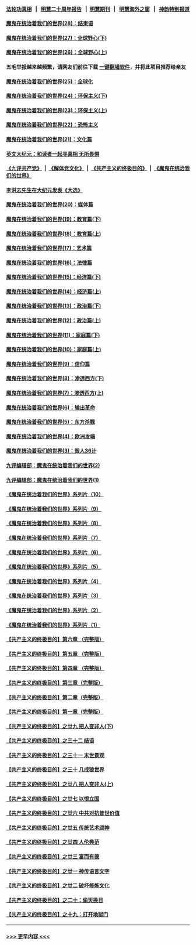 #### [法轮功真相](https://github.com/gfw-breaker/truth/blob/master/README.md?t=0) &nbsp;&nbsp;|&nbsp;&nbsp; [明慧二十周年报告](https://github.com/gfw-breaker/mh-reports/blob/master/README.md?t=0) &nbsp;&nbsp;|&nbsp;&nbsp;[明慧期刊](https://github.com/gfw-breaker/mh-qikan) &nbsp;&nbsp;|&nbsp;&nbsp; [明慧海外之窗](https://github.com/gfw-breaker/mh-news/blob/master/README.md?t=0) &nbsp;&nbsp;|&nbsp;&nbsp; [神韵特别报道](https://github.com/gfw-breaker/mh-news/blob/master/shenyun.md?t=0)
#### [魔鬼在统治着我们的世界(28)：结束语](../pages/nsc422/n10936246.md?t=06140851) 
#### [魔鬼在统治着我们的世界(27)：全球野心(下)](../pages/nsc422/n10928319.md?t=06140851) 
#### [魔鬼在统治着我们的世界(26)：全球野心(上)](../pages/nsc422/n10900318.md?t=06140851) 
#### 五毛举报越来越频繁，请网友们前往下载 [一键翻墙软件](https://github.com/gfw-breaker/ssr-accounts)，并将此项目推荐给亲友
#### [魔鬼在统治着我们的世界(25)：全球化](../pages/nsc422/n10788205.md?t=06140851) 
#### [魔鬼在统治着我们的世界(24)：环保主义(下)](../pages/nsc422/n10695307.md?t=06140851) 
#### [魔鬼在统治着我们的世界(23)：环保主义(上)](../pages/nsc422/n10688613.md?t=06140851) 
#### [魔鬼在统治着我们的世界(22)：恐怖主义](../pages/nsc422/n10614727.md?t=06140851) 
#### [魔鬼在统治着我们的世界(21)：文化篇](../pages/nsc422/n10597706.md?t=06140851) 
#### [英文大纪元：和读者一起寻真相 无所畏惧](../pages/nsc422/n12542027.md?t=06140851) 
#### [《九评共产党》](https://github.com/begood0513/9ping.md/blob/master/README.md) &nbsp;|&nbsp; [《解体党文化》](../../../../jtdwh.md/blob/master/README.md)  &nbsp;|&nbsp; [《共产主义的终极目的》](../../../../gczydzjmd.md/blob/master/README.md) &nbsp;|&nbsp; [《魔鬼在统治我们的世界》](../../../../mgztzwmdsj.md/blob/master/README.md) 
#### [李洪志先生在大纪元发表《大选》](../pages/nsc422/n12534746.md?t=06140851) 
#### [魔鬼在统治着我们的世界(20)：媒体篇](../pages/nsc422/n10586579.md?t=06140851) 
#### [魔鬼在统治着我们的世界(19)：教育篇(下)](../pages/nsc422/n10564808.md?t=06140851) 
#### [魔鬼在统治着我们的世界(18)：教育篇(上)](../pages/nsc422/n10526970.md?t=06140851) 
#### [魔鬼在统治着我们的世界(17)：艺术篇](../pages/nsc422/n10499093.md?t=06140851) 
#### [魔鬼在统治着我们的世界(16)：法律篇](../pages/nsc422/n10485969.md?t=06140851) 
#### [魔鬼在统治着我们的世界(15)：经济篇(下)](../pages/nsc422/n10469975.md?t=06140851) 
#### [魔鬼在统治着我们的世界(14)：经济篇(上)](../pages/nsc422/n10457370.md?t=06140851) 
#### [魔鬼在统治着我们的世界(13)：政治篇(下)](../pages/nsc422/n10448270.md?t=06140851) 
#### [魔鬼在统治着我们的世界(12)：政治篇(上)](../pages/nsc422/n10444576.md?t=06140851) 
#### [魔鬼在统治着我们的世界(11)：家庭篇(下)](../pages/nsc422/n10440961.md?t=06140851) 
#### [魔鬼在统治着我们的世界(10)：家庭篇(上)](../pages/nsc422/n10435448.md?t=06140851) 
#### [魔鬼在统治着我们的世界(9)：信仰篇](../pages/nsc422/n10432159.md?t=06140851) 
#### [魔鬼在统治着我们的世界(8)：渗透西方(下)](../pages/nsc422/n10429603.md?t=06140851) 
#### [魔鬼在统治着我们的世界(7)：渗透西方(上)](../pages/nsc422/n10426013.md?t=06140851) 
#### [魔鬼在统治着我们的世界(6)：输出革命](../pages/nsc422/n10421536.md?t=06140851) 
#### [魔鬼在统治着我们的世界(5)：东方杀戮](../pages/nsc422/n10417707.md?t=06140851) 
#### [魔鬼在统治着我们的世界(4)：欧洲发端](../pages/nsc422/n10414890.md?t=06140851) 
#### [魔鬼在统治着我们的世界(3)：毁人36计](../pages/nsc422/n10411583.md?t=06140851) 
#### [九评编辑部：魔鬼在统治着我们的世界(2)](../pages/nsc422/n10410036.md?t=06140851) 
#### [九评编辑部：魔鬼在统治着我们的世界(1)](../pages/nsc422/n10406825.md?t=06140851) 
#### [《魔鬼在统治着我们的世界》系列片（10）](../pages/nsc422/n12292670.md?t=06140851) 
#### [《魔鬼在统治着我们的世界》系列片（9）](../pages/nsc422/n12290859.md?t=06140851) 
#### [《魔鬼在统治着我们的世界》系列片（8）](../pages/nsc422/n12287445.md?t=06140851) 
#### [《魔鬼在统治着我们的世界》系列片（7）](../pages/nsc422/n12283425.md?t=06140851) 
#### [《魔鬼在统治着我们的世界》系列片（6）](../pages/nsc422/n12282314.md?t=06140851) 
#### [《魔鬼在统治着我们的世界》系列片（5）](../pages/nsc422/n12281419.md?t=06140851) 
#### [《魔鬼在统治着我们的世界》系列片（4）](../pages/nsc422/n12274024.md?t=06140851) 
#### [《魔鬼在统治着我们的世界》系列片（3）](../pages/nsc422/n12271322.md?t=06140851) 
#### [《魔鬼在统治着我们的世界》系列片（2）](../pages/nsc422/n12269049.md?t=06140851) 
#### [《魔鬼在统治着我们的世界》系列片（1）](../pages/nsc422/n12267575.md?t=06140851) 
#### [【共产主义的终极目的】第六章 （完整版）](../pages/nsc422/n11428913.md?t=06140851) 
#### [【共产主义的终极目的】第五章 （完整版）](../pages/nsc422/n11428912.md?t=06140851) 
#### [【共产主义的终极目的】第四章 （完整版）](../pages/nsc422/n11428907.md?t=06140851) 
#### [【共产主义的终极目的】第三章（完整版）](../pages/nsc422/n11428848.md?t=06140851) 
#### [【共产主义的终极目的】第二章（完整版）](../pages/nsc422/n11428831.md?t=06140851) 
#### [【共产主义的终极目的】第一章（完整版）](../pages/nsc422/n11417651.md?t=06140851) 
#### [【共产主义的终极目的】之廿九 把人变非人(下)](../pages/nsc422/n11344140.md?t=06140851) 
#### [【共产主义的终极目的】之三十二 结语](../pages/nsc422/n11360535.md?t=06140851) 
#### [【共产主义的终极目的】之三十一 末世景观](../pages/nsc422/n11351129.md?t=06140851) 
#### [【共产主义的终极目的】之三十 几成狼世界](../pages/nsc422/n11348280.md?t=06140851) 
#### [【共产主义的终极目的】之廿八 把人变非人(上)](../pages/nsc422/n11340492.md?t=06140851) 
#### [【共产主义的终极目的】之廿七 以恨立国](../pages/nsc422/n11336944.md?t=06140851) 
#### [【共产主义的终极目的】之廿六 中共对抗普世价值](../pages/nsc422/n11324785.md?t=06140851) 
#### [【共产主义的终极目的】之廿五 传统艺术颂神](../pages/nsc422/n11296396.md?t=06140851) 
#### [【共产主义的终极目的】之廿四 人伦典范](../pages/nsc422/n11296397.md?t=06140851) 
#### [【共产主义的终极目的】之廿三 富而有德](../pages/nsc422/n11283598.md?t=06140851) 
#### [【共产主义的终极目的】之廿一 神传语言文字](../pages/nsc422/n11263265.md?t=06140851) 
#### [【共产主义的终极目的】之廿二 破坏修炼文化](../pages/nsc422/n11245728.md?t=06140851) 
#### [【共产主义的终极目的】之二十：偷天换日](../pages/nsc422/n11238846.md?t=06140851) 
#### [【共产主义的终极目的】之十九：打开地狱门](../pages/nsc422/n11206376.md?t=06140851) 

----
#### [ >>> 更早内容 <<< ](../indexes/nsc422-earlier.md)

